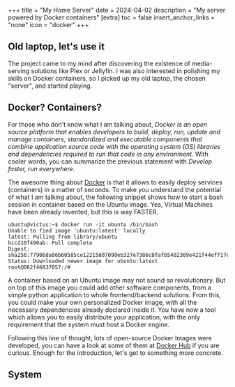 +++
title = "My Home Server"
date = 2024-04-02
description = "My server powered by Docker containers"
[extra]
toc = false
insert_anchor_links = "none"
icon = "docker"
+++

## Old laptop, let's use it
The project came to my mind after discovering the existence of media-serving solutions like Plex or Jellyfin. I was also interested in polishing my skills on Docker containers, so I picked up my old laptop, the chosen "server", and started playing.

## Docker? Containers?
For those who don't know what I am talking about, _Docker is an open source platform that enables developers to build, deploy, run, update and manage containers, standardized and executable components that combine application source code with the operating system (OS) libraries and dependencies required to run that code in any environment._ With cooler words, you can summarize the previous statement with _Develop faster, run everywhere._ 

The awesome thing about [Docker](https://www.docker.com/) is that it allows to easily deploy services (containers) in a matter of seconds. To make you understand the potential of what I am talking about, the following snippet shows how to start a bash session in container based on the Ubuntu image. Yes, Virtual Machines have been already invented, but this is way FASTER.

```
ubuntu@victus:~$ docker run -it ubuntu /bin/bash
Unable to find image 'ubuntu:latest' locally
latest: Pulling from library/ubuntu
bccd10f490ab: Pull complete
Digest: sha256:77906da86b60585ce12215807090eb327e7386c8fafb5402369e421f44eff17e
Status: Downloaded newer image for ubuntu:latest
root@062f46837057:/#
```

A container based on an Ubuntu image may not sound so revolutionary. But on top of this image you could add other software components, from a simple python application to whole frontend/backend solutions. From this, you could make your own personalized Docker image, with all the necessary dependencies already declared inside it.
You have now a tool which allows you to easily distribute your application, with the only requirement that the system must host a Docker engine. 

Following this line of thought, lots of open-source Docker Images were developed, you can have a look at some of them at [Docker Hub](https://hub.docker.com/) if you are curious. Enough for the introduction, let's get to something more concrete.

## System